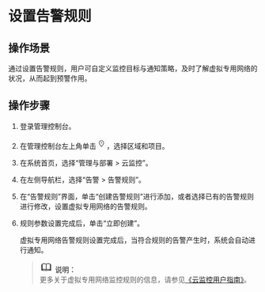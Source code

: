 # 设置告警规则<a name="ZH-CN_TOPIC_0187145384"></a>

## 操作场景<a name="section166011172455"></a>

通过设置告警规则，用户可自定义监控目标与通知策略，及时了解虚拟专用网络的状况，从而起到预警作用。

## 操作步骤<a name="section14752346104518"></a>

1.  登录管理控制台。
2.  在管理控制台左上角单击![](figures/zh-cn_image_0187148048.png)，选择区域和项目。
3.  在系统首页，选择“管理与部署 \> 云监控”。
4.  在左侧导航栏，选择“告警 \> 告警规则”。
5.  在“告警规则”界面，单击“创建告警规则”进行添加，或者选择已有的告警规则进行修改，设置虚拟专用网络的告警规则。
6.  规则参数设置完成后，单击“立即创建”。

    虚拟专用网络告警规则设置完成后，当符合规则的告警产生时，系统会自动进行通知。

    >![](public_sys-resources/icon-note.gif) **说明：**   
    >更多关于虚拟专用网络监控规则的信息，请参见[《云监控用户指南》](https://support.huaweicloud.com/ces/index.html)。  


